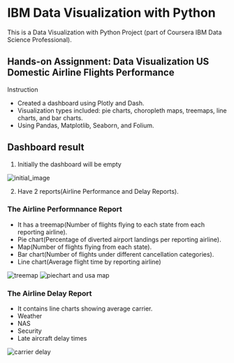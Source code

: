 # IBM Data Visualization with Python
This is a Data Visualization with Python Project (part of Coursera IBM Data Science Professional).

## Hands-on Assignment: Data Visualization US Domestic Airline Flights Performance

Instruction
- Created a dashboard using Plotly and Dash.
- Visualization types included: pie charts, choropleth maps, treemaps, line charts, and bar charts.
- Using Pandas, Matplotlib, Seaborn, and Folium.


## Dashboard result

  1. Initially the dashboard will be empty

![initial_image](https://github.com/MyTarn/IBM_Data_Visualization_with_Python/blob/master/Dashboard-1.png)

  2. Have 2 reports(Airline Performance and Delay Reports).

### The Airline Performnance Report

- It has a treemap(Number of flights flying to each state from each reporting airline).
- Pie chart(Percentage of diverted airport landings per reporting airline).
- Map(Number of flights flying from each state).
- Bar chart(Number of flights under different cancellation categories).
- Line chart(Average flight time by reporting airline)

![treemap](https://github.com/MyTarn/IBM_Data_Visualization_with_Python/blob/master/Dashboard-2.png)
![piechart and usa map](https://github.com/MyTarn/IBM_Data_Visualization_with_Python/blob/master/Dashboard-4.png)

### The Airline Delay Report

- It contains line charts showing average carrier.
- Weather
- NAS
- Security
- Late aircraft delay times

![carrier delay](https://github.com/MyTarn/IBM_Data_Visualization_with_Python/blob/master/Dashboard-6.png)
